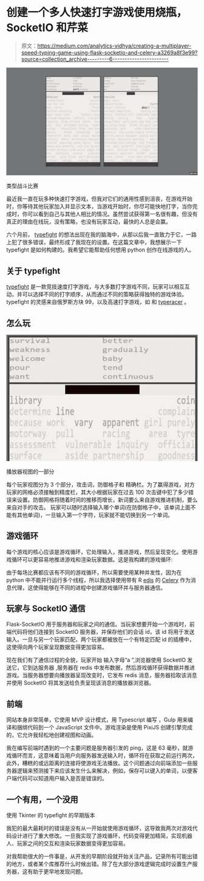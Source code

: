 # 创建一个多人快速打字游戏使用烧瓶，SocketIO 和芹菜

> 原文：<https://medium.com/analytics-vidhya/creating-a-multiplayer-speed-typing-game-using-flask-socketio-and-celery-a3269a8f3e99?source=collection_archive---------6----------------------->

![](img/7d0f78d8def7220d531c6d8a71a0916e.png)

类型战斗比赛

最近我一直在玩多种快速打字游戏，但我对它们的通用性感到沮丧，在游戏开始时，你等待其他玩家加入并显示文本，当游戏开始时，你尽可能快地打字，当你完成时，你可以看到自己与其他人相比的情况。虽然尝试获得第一名很有趣，但没有真正的理由在线玩，没有策略，也没有玩家互动，最快的人总是会赢。

六个月前， [typefight](https://typefight.me/) 的想法出现在我的脑海中，从那以后我一直致力于它，一路上犯了很多错误，最终形成了我现在的设置。在这篇文章中，我想展示一下 typefight 是如何构建的。我希望它能帮助任何想用 python 创作在线游戏的人。

## 关于 typefight

[typefight](https://typefight.me/) 是一款竞技速度打字游戏，与大多数打字游戏不同，玩家可以相互互动，并可以选择不同的打字顺序，从而通过不同的策略获得独特的游戏体验。
typefight 的灵感来自俄罗斯方块 99，以及高速打字游戏，如
和 [typeracer](https://play.typeracer.com/) 。

## 怎么玩

![](img/452f30710846b08abacb13843da1516a.png)

播放器视图的一部分

每个玩家视图分为 3 个部分，攻击词，防御格子和
精确栏。为了赢得游戏，对方玩家的网格必须接触到精度栏，其大小根据玩家在过去 100 次击键中犯了多少错误来设置。防御网格将随着时间的推移而增长，新词要么来自游戏推进机制，要么来自对手的攻击。
玩家可以随时选择输入哪个单词(在防御格子中，该单词上面不能有其他单词)，一旦输入第一个字符，玩家就不能切换到另一个单词。

## 游戏循环

每个游戏的核心应该是游戏循环，它处理输入，推进游戏，然后呈现变化。使用游戏循环可以更容易地推进游戏和渲染玩家数据。这是我构建的游戏循环:

由于每场比赛都应该有不同的游戏循环，所以需要使用某种并发性，因为在 python 中不能并行运行多个线程，所以我选择使用带有 R [edis](https://redis.io/) 的 [Celery](https://docs.celeryproject.org/en/stable/getting-started/introduction.html) 作为消息代理，这使得能够在不同的进程中创建游戏循环并与服务器通信。

## 玩家与 SocketIO 通信

Flask-SocketIO 用于服务器和玩家之间的通信。当玩家想要开始一个游戏时，前端代码将他们连接到 SocketIO 服务器，并保存他们的会话 id，该 id 将用于发送输入。一旦与另一个玩家匹配，两个玩家都被放在一个有特定匹配 id 的插槽中，这使得向两个玩家呈现数据变得更加容易。

现在我们有了通信过程的全貌，玩家开始
输入字母“a ”,浏览器使用 SocketIO 发送它，它到达服务器
,服务器在 redis 中发布数据，然后游戏循环获得数据并推进游戏。当服务器想要向播放器呈现改变时，它发布 redis 消息，服务器拾取该消息并使用 SocketIO 将其发送给负责呈现该消息的播放器浏览器。

## 前端

网站本身非常简单，它使用 MVP 设计模式，用 Typescript 编写
，Gulp 用来编译和捆绑代码到一个 JavaScript
文件中。游戏渲染是使用 PixiJS 创建引擎完成的，它允许我轻松地创建视图和动画。

我在编写前端时遇到的一个主要问题是服务器引发的 ping，这是 63 毫秒，就游戏循环而言，这意味着当用户向服务器发送输入时，循环将在获取之前运行两次，此外，糟糕的或远距离的连接将使游戏无法播放。这个问题通过向前端添加一些服务器逻辑来预测接下来应该发生什么来解决，例如，保存可以键入的单词，以便客户端代码可以知道用户输入是否是错误的。

## 一个有用，一个没用

使用 Tkinter 的 typefight 的早期版本

我犯的最大最耗时的错误是没有从一开始就使用游戏循环，这导致我两次对游戏代码设计进行了重大修改。一旦我实现了游戏循环，代码变得更加精简，实现机器人、玩家之间的交互和渲染玩家数据变得更加容易。

对我帮助很大的一件事是，从开发的早期阶段就开始关注产品，记录所有可能出错的地方，或者某个库推荐什么时候出错。除了在大部分游戏逻辑完成时设置生产服务器，这有助于更早地发现问题。
